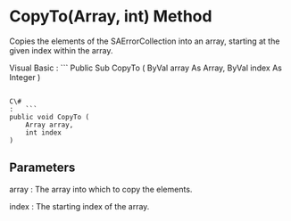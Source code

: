 <!-- loio3c18b79a6c5f1014bd6ecad66f785461 -->

# CopyTo\(Array, int\) Method

Copies the elements of the SAErrorCollection into an array, starting at the given index within the array.



Visual Basic
:   ```
Public Sub CopyTo (
    ByVal array As Array,
    ByVal index As Integer
)
```

C\#
:   ```
public void CopyTo (
    Array array,
    int index
)
```



## Parameters

array
:   The array into which to copy the elements.

index
:   The starting index of the array.


